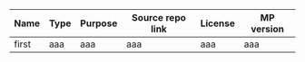 
| Name | Type | Purpose | Source repo link | License | MP version |
| --- | --- | --- | --- | --- | --- |
| first | aaa | aaa | aaa | aaa | aaa |
